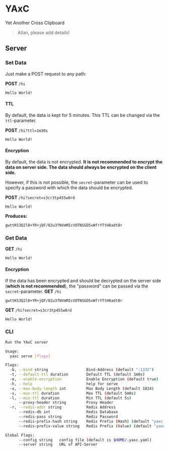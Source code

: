 # YAxC
Yet Another Cross Clipboard
> Allan, please add details!

## Server

### Set Data
Just make a POST request to any path:

**POST** `/hi`
```
Hello World!
```

#### TTL
By default, the data is kept for 5 minutes. This TTL can be changed via the `ttl`-parameter.

**POST** `/hi?ttl=1m30s`
```
Hello World!
```

#### Encryption
By default, the data is not encrypted. 
**It is not recommended to encrypt the data on server side. The data should always be encrypted on the client side.**

However, if this is not possible, the `secret`-parameter can be used to specify a password with which the data should be encrypted.

**POST** `/hi?secret=s3cr3tp455w0rd`
```
Hello World!
```
**Produces:**
```
gwttKS3Q2l0+YR+jQF/02u3fNVmMIcVOTNSGD5vWfrYTtH8adt8r
```

### Get Data
**GET** `/hi`
```
Hello World!
```

#### Encryption
If the data has been encrypted and should be decrypted on the server side (**which is not recommended**), the "password" can be passed via the `secret`-parameter.
**GET** `/hi`
```
gwttKS3Q2l0+YR+jQF/02u3fNVmMIcVOTNSGD5vWfrYTtH8adt8r
```

**GET** `/hi?secret=s3cr3tp455w0rd`
```
Hello World!
```


### CLI
```bash
Run the YAxC server

Usage:
  yaxc serve [flags]

Flags:
  -b, --bind string                 Bind-Address (default ":1332")
  -t, --default-ttl duration        Default TTL (default 1m0s)
  -e, --enable-encryption           Enable Encryption (default true)
  -h, --help                        help for serve
  -x, --max-body-length int         Max Body Length (default 1024)
  -s, --max-ttl duration            Max TTL (default 5m0s)
  -l, --min-ttl duration            Min TTL (default 5s)
      --proxy-header string         Proxy Header
  -r, --redis-addr string           Redis Address
      --redis-db int                Redis Database
      --redis-pass string           Redis Password
      --redis-prefix-hash string    Redis Prefix (Hash) (default "yaxc::hash::")
      --redis-prefix-value string   Redis Prefix (Value) (default "yaxc::val::")

Global Flags:
      --config string   config file (default is $HOME/.yaxc.yaml)
      --server string   URL of API-Server

```